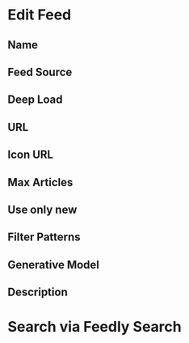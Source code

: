 
# Edit Feed 

## Name
## Feed Source
## Deep Load
## URL
## Icon URL
## Max Articles
## Use only new
## Filter Patterns
## Generative Model
## Description

# Search via Feedly Search


